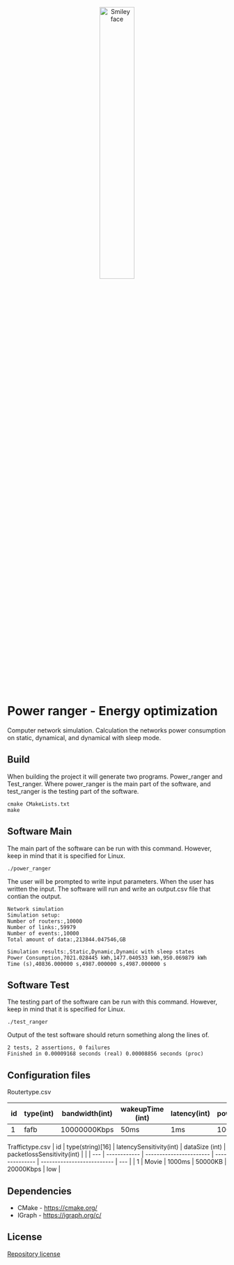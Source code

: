 <p align="center">
  <img src="https://cdn.flickeringmyth.com/wp-content/uploads/2018/01/Mighty_Morphin_Power_Rangers_Season_1_to_3_logo.png" alt="Smiley face" width="40%" height="40%">
</p>

# Power ranger - Energy optimization
Computer network simulation. Calculation the networks power consumption on static, dynamical, and dynamical with sleep mode. 

## Build
When building the project it will generate two programs. Power_ranger and Test_ranger. Where power_ranger is the main part of the software, and test_ranger is the testing part of the software.

    cmake CMakeLists.txt
    make

## Software Main
The main part of the software can be run with this command. However, keep in mind that it is specified for Linux. 

    ./power_ranger

The user will be prompted to write input parameters. 
When the user has written the input. The software will run and write an output.csv file that contian the output.


    Network simulation
    Simulation setup:
    Number of routers:,10000
    Number of links:,59979
    Number of events:,10000
    Total amount of data:,213844.047546,GB

    Simulation results:,Static,Dynamic,Dynamic with sleep states
    Power Consumption,7021.028445 kWh,1477.040533 kWh,950.069879 kWh
    Time (s),40836.000000 s,4987.000000 s,4987.000000 s



## Software Test
The testing part of the software can be run with this command. However, keep in mind that it is specified for Linux. 

    ./test_ranger
    
Output of the test software should return something along the lines of.
       
    2 tests, 2 assertions, 0 failures
    Finished in 0.00009168 seconds (real) 0.00008856 seconds (proc)

## Configuration files
Routertype.csv

| id  | type(int) | bandwidth(int) | wakeupTime (int) | latency(int) | powerIdle(int) | powerPeak (int) | powerSleep | packetMemory (int) |
| --- | --------- | -------------- | ---------------- | ------------ | -------------- | --------------- | ---------- | ------------------ |
| 1   | fafb      | 10000000Kbps   | 50ms             | 1ms          | 100W           | 250W            | 20W        | 16000B             |

Traffictype.csv
| id  | type(string)[16] | latencySensitivity(int) | dataSize (int) | packetlossSensitivity(int) |     |
| --- | ------------ | ----------------------- | -------------- | -------------------------- | --- |
| 1   | Movie        | 1000ms                  | 50000KB        | 20000Kbps                  | low |

## Dependencies
- CMake - https://cmake.org/
- IGraph - https://igraph.org/c/

## License
<a href="https://github.com/Murmeldyret/power_ranger/blob/main/LICENSE">Repository license</a>

